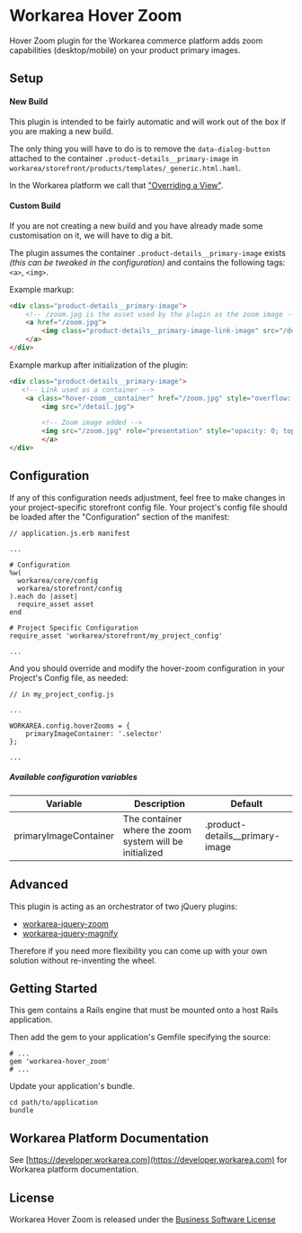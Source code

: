 Workarea Hover Zoom
================================================================================

Hover Zoom plugin for the Workarea commerce platform adds zoom capabilities (desktop/mobile) on your product primary images.


Setup
--------------------------------------------------------------------------------

#### New Build

This plugin is intended to be fairly automatic and will work out of the box if you are making a new build.

The only thing you will have to do is to remove the `data-dialog-button` attached to the container `.product-details__primary-image` in `workarea/storefront/products/templates/_generic.html.haml`.

In the Workarea platform we call that ["Overriding a View"](https://developer.workarea.com/workarea-3/guides/override-a-view).

#### Custom Build

If you are not creating a new build and you have already made some customisation on it, we will have to dig a bit.

The plugin assumes the container ```.product-details__primary-image``` exists _(this can be tweaked in the configuration)_ and contains the following tags: ```<a>```, ```<img>```.

Example markup:

```html
<div class="product-details__primary-image">
    <!-- /zoom.jpg is the asset used by the plugin as the zoom image -->
    <a href="/zoom.jpg">
        <img class="product-details__primary-image-link-image" src="/detail.jpg">
    </a>
</div>
```

Example markup after initialization of the plugin:

```html
<div class="product-details__primary-image">
   <!-- Link used as a container -->
    <a class="hover-zoom__container" href="/zoom.jpg" style="overflow: hidden;">
        <img src="/detail.jpg">

        <!-- Zoom image added -->
        <img src="/zoom.jpg" role="presentation" style="opacity: 0; top: -219.917px; left: -136.677px; position: absolute; width: 670px; height: 1006px; border: none; max-width: none; max-height: none;">
        </a>
</div>
```

Configuration
--------------------------------------------------------------------------------

If any of this configuration needs adjustment, feel free to make changes in your project-specific storefront config file. Your project's config file should be loaded after the "Configuration" section of the manifest:

```
// application.js.erb manifest

...

# Configuration
%w(
  workarea/core/config
  workarea/storefront/config
).each do |asset|
  require_asset asset
end

# Project Specific Configuration
require_asset 'workarea/storefront/my_project_config'

...

```

And you should override and modify the hover-zoom configuration in your Project's Config file, as needed:

```
// in my_project_config.js

...

WORKAREA.config.hoverZooms = {
    primaryImageContainer: '.selector'
};

...

```

##### Available configuration variables

| Variable  | Description | Default
| ------------- | ------------- | ------------- |
| primaryImageContainer  | The container where the zoom system will be initialized  | .product-details__primary-image |


Advanced
--------------------------------------------------------------------------------

This plugin is acting as an orchestrator of two jQuery plugins:
- [workarea-jquery-zoom](https://stash.tools.weblinc.com/projects/WP/repos/workarea-jquery-zoom/browse)
- [workarea-jquery-magnify](https://stash.tools.weblinc.com/projects/WP/repos/workarea-jquery-magnify/browse)

Therefore if you need more flexibility you can come up with your own solution without re-inventing the wheel.

Getting Started
--------------------------------------------------------------------------------

This gem contains a Rails engine that must be mounted onto a host Rails application.

Then add the gem to your application's Gemfile specifying the source:

    # ...
    gem 'workarea-hover_zoom'
    # ...

Update your application's bundle.

    cd path/to/application
    bundle


Workarea Platform Documentation
--------------------------------------------------------------------------------

See [https://developer.workarea.com](https://developer.workarea.com) for Workarea platform documentation.

License
--------------------------------------------------------------------------------

Workarea Hover Zoom is released under the [Business Software License](LICENSE)
